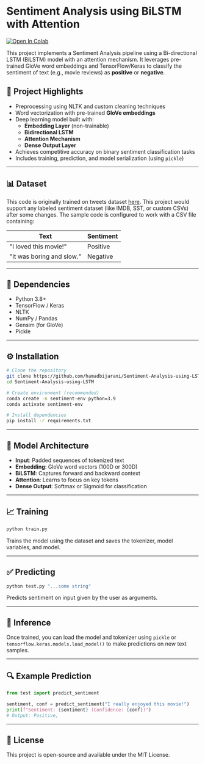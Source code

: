 # Sentiment Analysis using BiLSTM with Attention

[![Open In Colab](https://colab.research.google.com/assets/colab-badge.svg)](https://colab.research.google.com/github/hamadbijarani/Sentiment-Analysis-using-LSTM/blob/main/Sentiment_analysis.ipynb)

This project implements a Sentiment Analysis pipeline using a Bi-directional LSTM (BiLSTM) model with an attention mechanism. It leverages pre-trained GloVe word embeddings and TensorFlow/Keras to classify the sentiment of text (e.g., movie reviews) as **positive** or **negative**.

## 🚀 Project Highlights

- Preprocessing using NLTK and custom cleaning techniques
- Word vectorization with pre-trained **GloVe embeddings**
- Deep learning model built with:
  - **Embedding Layer** (non-trainable)
  - **Bidirectional LSTM**
  - **Attention Mechanism**
  - **Dense Output Layer**
- Achieves competitive accuracy on binary sentiment classification tasks
- Includes training, prediction, and model serialization (using `pickle`)

---

## 📊 Dataset

This code is originally trained on tweets dataset [here](https://www.kaggle.com/datasets/abhi8923shriv/sentiment-analysis-dataset). This project would support any labeled sentiment dataset (like IMDB, SST, or custom CSVs) after some changes. The sample code is configured to work with a CSV file containing:

| Text                      | Sentiment |
| ------------------------- | --------- |
| "I loved this movie!"     | Positive  |
| "It was boring and slow." | Negative  |

---

## 📌 Dependencies

* Python 3.8+
* TensorFlow / Keras
* NLTK
* NumPy / Pandas
* Gensim (for GloVe)
* Pickle

---

## ⚙️ Installation

```bash
# Clone the repository
git clone https://github.com/hamadbijarani/Sentiment-Analysis-using-LSTM.git
cd Sentiment-Analysis-using-LSTM

# Create environment (recommended)
conda create -n sentiment-env python=3.9
conda activate sentiment-env

# Install dependencies
pip install -r requirements.txt
```

---

## 🧠 Model Architecture

* **Input**: Padded sequences of tokenized text
* **Embedding**: GloVe word vectors (100D or 300D)
* **BiLSTM**: Captures forward and backward context
* **Attention**: Learns to focus on key tokens
* **Dense Output**: Softmax or Sigmoid for classification

---

## 📈 Training

```bash
python train.py
```

Trains the model using the dataset and saves the tokenizer, model variables, and model.

---

## ✅ Predicting

```bash
python test.py "...some string"
```

Predicts sentiment on input given by the user as arguments.

---

## 🧪 Inference

Once trained, you can load the model and tokenizer using `pickle` or `tensorflow.keras.models.load_model()` to make predictions on new text samples.

---

## 🔍 Example Prediction

```python
from test import predict_sentiment

sentiment, conf = predict_sentiment("I really enjoyed this movie!")
print(f"Sentiment: {sentiment} (Confidence: {conf})")
# Output: Positive, 
```


---

## 📜 License

This project is open-source and available under the MIT License.

